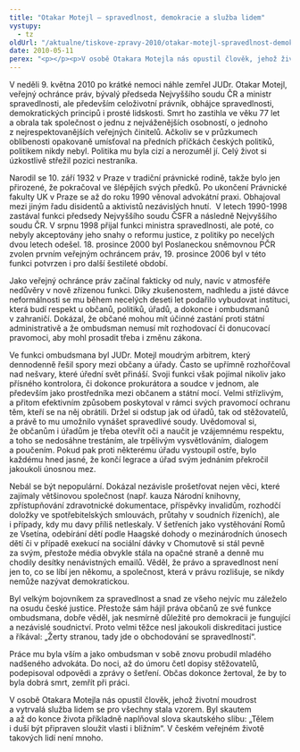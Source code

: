 ```yaml
---
title: "Otakar Motejl – spravedlnost, demokracie a služba lidem"
vystupy:
  - tz
oldUrl: "/aktualne/tiskove-zpravy-2010/otakar-motejl-spravedlnost-demokracie-a-sluzba-lidem"
date: 2010-05-11
perex: "<p></p><p>V osobě Otakara Motejla nás opustil člověk, jehož životní moudrost a vytrvalá služba lidem se pro všechny stala vzorem. Byl skautem a až do konce života příkladně naplňoval slova skautského slibu: „Tělem i duší být připraven sloužit vlasti i bližním“. V českém veřejném životě takových lidí není mnoho.</p>"
---
```


<!-- imported from the old website -->

<p>V neděli 9. května 2010 po krátké nemoci náhle zemřel JUDr. Otakar Motejl, veřejný ochránce práv, bývalý předseda Nejvyššího soudu ČR a ministr spravedlnosti, ale především celoživotní právník, obhájce spravedlnosti, demokratických principů i prosté lidskosti. Smrt ho zastihla ve věku 77 let a obrala tak společnost o jednu z nejváženějších osobností, o jednoho z nejrespektovanějších veřejných činitelů. Ačkoliv se v průzkumech oblíbenosti opakovaně umísťoval na předních příčkách českých politiků, politikem nikdy nebyl. Politika mu byla cizí a nerozuměl jí. Celý život si úzkostlivě střežil pozici nestraníka.</p><p>Narodil se 10. září 1932 v Praze v tradiční právnické rodině, takže bylo jen přirozené, že pokračoval ve šlépějích svých předků. Po ukončení Právnické fakulty UK v Praze se až do roku 1990 věnoval advokátní praxi. Obhajoval mezi jiným řadu disidentů a aktivistů nezávislých hnutí.  V letech 1990-1998 zastával funkci předsedy Nejvyššího soudu ČSFR a následně Nejvyššího soudu ČR. V srpnu 1998 přijal funkci ministra spravedlnosti, ale poté, co nebyly akceptovány jeho snahy o reformu justice, z politiky po necelých dvou letech odešel. 18. prosince 2000 byl Poslaneckou sněmovnou PČR zvolen prvním veřejným ochráncem práv, 19. prosince 2006 byl v této funkci potvrzen i pro další šestileté období. </p><p>Jako veřejný ochránce práv začínal fakticky od nuly, navíc v atmosféře nedůvěry v nově zřízenou funkci. Díky zkušenostem, nadhledu a jisté dávce neformálnosti se mu během necelých deseti let podařilo vybudovat instituci, která budí respekt u občanů, politiků, úřadů, a dokonce i ombudsmanů v zahraničí. Dokázal, že občané mohou mít účinné zastání proti státní administrativě a že ombudsman nemusí mít rozhodovací či donucovací pravomoci, aby mohl prosadit třeba i změnu zákona.</p><p>Ve funkci ombudsmana byl JUDr. Motejl moudrým arbitrem, který dennodenně řešil spory mezi občany a úřady. Často se upřímně rozhořčoval nad nešvary, které úřední svět přináší. Svoji funkci však pojímal nikoliv jako přísného kontrolora, či dokonce prokurátora a soudce v jednom, ale především jako prostředníka mezi občanem a státní mocí. Velmi střízlivým, a přitom efektivním způsobem poskytoval v rámci svých pravomocí ochranu těm, kteří se na něj obrátili. Držel si odstup jak od úřadů, tak od stěžovatelů, a právě to mu umožnilo vynášet spravedlivé soudy. Uvědomoval si, že občanům i úřadům je třeba otevřít oči a naučit je vzájemnému respektu, a toho se nedosáhne trestáním, ale trpělivým vysvětlováním, dialogem a poučením. Pokud pak proti některému úřadu vystoupil ostře, bylo každému hned jasné, že končí legrace a úřad svým jednáním překročil jakoukoli únosnou mez.</p><p>Nebál se být nepopulární. Dokázal nezávisle prošetřovat nejen věci, které zajímaly většinovou společnost (např. kauza Národní knihovny, zpřístupňování zdravotnické dokumentace, příspěvky invalidům, rozhodčí doložky ve spotřebitelských smlouvách, průtahy v soudních řízeních), ale i případy, kdy mu davy příliš netleskaly. V šetřeních jako vystěhování Romů ze Vsetína, odebírání dětí podle Haagské dohody o mezinárodních únosech dětí či v případě exekucí na sociální dávky v Chomutově si stál pevně za svým, přestože média obvykle stála na opačné straně a denně mu chodily desítky nenávistných emailů. Věděl, že právo a spravedlnost není jen to, co se líbí jen někomu, a společnost, která v právu rozlišuje, se nikdy nemůže nazývat demokratickou.</p><p>Byl velkým bojovníkem za spravedlnost a snad ze všeho nejvíc mu záleželo na osudu české justice. Přestože sám hájil práva občanů ze své funkce ombudsmana, dobře věděl, jak nesmírně důležité pro demokracii je fungující a nezávislé soudnictví. Proto velmi těžce nesl jakoukoli diskreditaci justice a říkával: „Žerty stranou, tady jde o obchodování se spravedlností“.</p><p>Práce mu byla vším a jako ombudsman v sobě znovu probudil mladého nadšeného advokáta. Do noci, až do úmoru četl dopisy stěžovatelů, podepisoval odpovědi a zprávy o šetření. Občas dokonce žertoval, že by to byla dobrá smrt, zemřít při práci.</p>V osobě Otakara Motejla nás opustil člověk, jehož životní moudrost a vytrvalá služba lidem se pro všechny stala vzorem. Byl skautem a až do konce života příkladně naplňoval slova skautského slibu: „Tělem i duší být připraven sloužit vlasti i bližním“. V českém veřejném životě takových lidí není mnoho.
